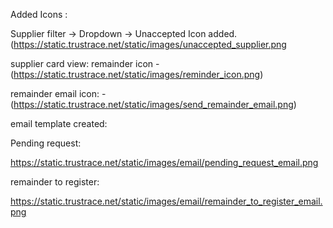 Added Icons :

Supplier filter -> Dropdown -> Unaccepted Icon added.(https://static.trustrace.net/static/images/unaccepted_supplier.png

supplier card view: remainder icon - (https://static.trustrace.net/static/images/reminder_icon.png)

remainder email icon: - (https://static.trustrace.net/static/images/send_remainder_email.png)

email template created:

Pending request:

https://static.trustrace.net/static/images/email/pending_request_email.png

remainder to register:

https://static.trustrace.net/static/images/email/remainder_to_register_email.png
